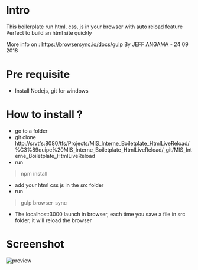 # Intro
This boilerplate run html, css, js in your browser with auto reload feature
Perfect to build an html site quickly

More info on : https://browsersync.io/docs/gulp
By JEFF ANGAMA - 24 09 2018

# Pre requisite
* Install Nodejs, git for windows

# How to install ?

* go to a folder
* git clone http://srvtfs:8080/tfs/Projects/MIS_Interne_Boiletplate_HtmlLiveReload/%C3%89quipe%20MIS_Interne_Boiletplate_HtmlLiveReload/_git/MIS_Interne_Boiletplate_HtmlLiveReload
* run 
> npm install
* add your html css js in the src folder
* run 
> gulp browser-sync
* The localhost:3000 launch in browser, each time you save a file in src folder, it will reload the browser

# Screenshot 

![preview](https://github.com/seaSide974/browsersync-html-css-js/blob/master/autoreload.gif)